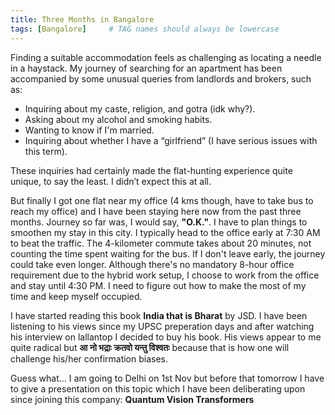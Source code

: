 ```yaml
---
title: Three Months in Bangalore
tags: [Bangalore]     # TAG names should always be lowercase
---
```


Finding a suitable accommodation feels as challenging as locating a needle in a haystack. My journey of searching for an apartment has been accompanied by some unusual queries from landlords and brokers, such as:

- Inquiring about my caste, religion, and gotra (idk why?).
- Asking about my alcohol and smoking habits.
- Wanting to know if I'm married.
- Inquiring about whether I have a “girlfriend” (I have serious issues with this term).
  
These inquiries had certainly made the flat-hunting experience quite unique, to say the least. I didn’t expect this at all. 

But finally I got one flat near my office (4 kms though, have to take bus to reach my office) and I have been staying here now from the past three months. Journey so far was, I would say, **"O.K."**. I have to plan things to smoothen my stay in this city. 
I typically head to the office early at 7:30 AM to beat the traffic. The 4-kilometer commute takes about 20 minutes, not counting the time spent waiting for the bus. If I don't leave early, the journey could take even longer. Although there's no mandatory 8-hour office requirement due to the hybrid work setup, I choose to work from the office and stay until 4:30 PM. I need to figure out how to make the most of my time and keep myself occupied.

I have started reading this book **India that is Bharat** by JSD. I have been listening to his views since my UPSC preperation days and after watching his interview on lallantop I decided to buy his book. His views appear to me quite radical but **आ नो भद्राः क्रतवो यन्तु विश्वतः** because that is how one will challenge his/her confirmation biases.

Guess what... I am going to Delhi on 1st Nov but before that tomorrow I have to give a presentation on this topic which I have been deliberating upon since joining this company: **Quantum Vision Transformers**

